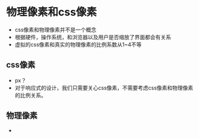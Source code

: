 # 物理像素和css像素

* css像素和物理像素并不是一个概念
* 根据硬件，操作系统，和浏览器以及用户是否缩放了界面都会有关系
* 虚拟的css像素和真实的物理像素的比例系数从1~4不等

## css像素

* px？
* 对于响应式的设计，我们只需要关心css像素，不需要考虑css像素和物理像素的比例关系。

## 物理像素

* 
